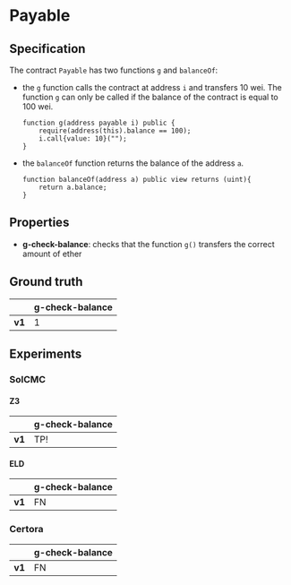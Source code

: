 # Payable

## Specification
The contract `Payable` has two functions `g` and `balanceOf`: 

- the `g` function calls the contract at address `i` and transfers 10 wei. The function `g` can only be called if the balance of the contract is equal to 100 wei.
    ```
    function g(address payable i) public {
        require(address(this).balance == 100);
        i.call{value: 10}("");
    }
    ```
- the `balanceOf` function returns the balance of the address `a`.
    ```
    function balanceOf(address a) public view returns (uint){
        return a.balance;
    }
    ```

## Properties
- **g-check-balance**: checks that the function `g()` transfers the correct amount of ether

## Ground truth
|        | g-check-balance |
|--------|-----------------|
| **v1** | 1               |
 

## Experiments
### SolCMC
#### Z3
|        | g-check-balance |
|--------|-----------------|
| **v1** | TP!             |
 

#### ELD
|        | g-check-balance |
|--------|-----------------|
| **v1** | FN              |
 


### Certora
|        | g-check-balance |
|--------|-----------------|
| **v1** | FN              |
 

